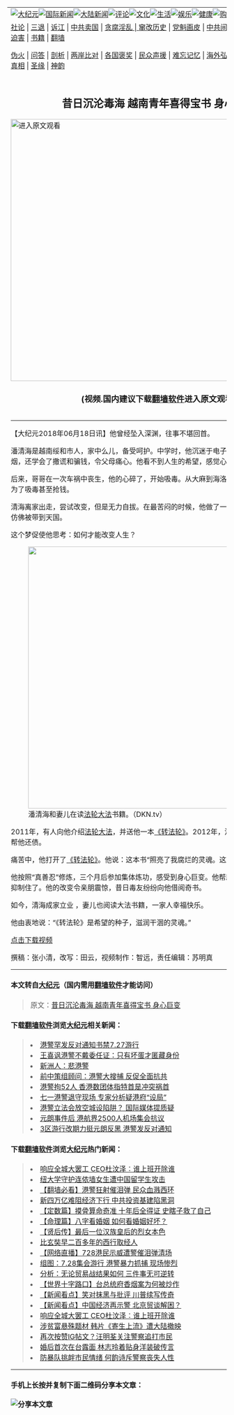 <a name="1" id="1" target="_blank"></a><span id="1"></span>
<table border="0"><tr><td colspan="2" VALIGN=TOP><a href="https://github.com/cbzs/djy/blob/master/gb/nsc413.md#1"><img src="https://raw.githubusercontent.com/cbzs/1/master/t/djy/1.jpg" title="大纪元"></a><a href="https://github.com/cbzs/djy/blob/master/gb/n24hr.md#1"><img src="https://raw.githubusercontent.com/cbzs/1/master/t/djy/3.jpg" title="国际新闻"></a><a href="https://github.com/cbzs/djy/blob/master/gb/nsc413.md#1"><img src="https://raw.githubusercontent.com/cbzs/1/master/t/djy/4.jpg" title="大陆新闻"></a><a href="https://github.com/cbzs/djy/blob/master/gb/news392.md#1"><img src="https://raw.githubusercontent.com/cbzs/1/master/t/djy/5.jpg" title="评论"></a><a href="https://github.com/cbzs/djy/blob/master/gb/news2007.md#1"><img src="https://raw.githubusercontent.com/cbzs/1/master/t/djy/6.jpg" title="文化"></a><a href="https://github.com/cbzs/djy/blob/master/gb/news2008.md#1"><img src="https://raw.githubusercontent.com/cbzs/1/master/t/djy/7.jpg" title="生活"></a><a href="https://github.com/cbzs/djy/blob/master/gb/ncyule.md#1"><img src="https://raw.githubusercontent.com/cbzs/1/master/t/djy/8.jpg" title="娱乐"></a><a href="https://github.com/cbzs/djy/blob/master/gb/nsc1002.md#1"><img src="https://raw.githubusercontent.com/cbzs/1/master/t/djy/9.jpg" title="健康"><a href="https://www.youlucky.com"><img src="https://raw.githubusercontent.com/cbzs/1/master/t/djy/10.jpg" title="购物"></a><a href="https://www.supportepoch.org/donation?utm_medium=epochtimes&utm_source=referral&utm_campaign=donate_button_djyhomepage"><img src="https://raw.githubusercontent.com/cbzs/1/master/t/djy/12.jpg" title="捐款"></a></td></tr>
<tr><td colspan="2" VALIGN=TOP><a target="_blank" href="https://git.io/fjCRf">社论</a> | <a target="_blank" href="https://github.com/cbzs/djy/blob/master/gb/nf5657.md#1">三退</a> | <a target="_blank" href="https://github.com/cbzs/djy/blob/master/gb/nf6123.md#1">诉江</a> | <a target="_blank" href="https://github.com/cbzs/djy/blob/master/gb/nf1176117.md#1">中共卖国</a> | <a target="_blank" href="https://github.com/cbzs/djy/blob/master/gb/nf5773.md#1">贪腐淫乱 | <a target="_blank" href="https://github.com/cbzs/djy/blob/master/gb/nf1176115.md#1">窜改历史</a> | <a target="_blank" href="https://github.com/cbzs/djy/blob/master/gb/nf1176107.md#1">党魁画皮</a> | <a target="_blank" href="https://github.com/cbzs/djy/blob/master/gb/nf1320400.md#1">中共间谍</a> | <a target="_blank" href="https://github.com/cbzs/djy/blob/master/gb/nf1176114.md#1">破坏传统</a> | <a target="_blank" href="https://github.com/cbzs/djy/blob/master/gb/nf5287.md#1">恶贯满盈</a> | <a target="_blank" href="https://github.com/cbzs/djy/blob/master/gb/ncid278.md#1">人权</a> | <a target="_blank" href="https://github.com/cbzs/djy/blob/master/gb/nf1176111.md#1">迫害</a> | <a target="_blank" href="https://github.com/cbzs/djy/blob/master/gb/nf1235328.md#1">书籍</a> | <a target="_blank" href="https://github.com/cbzs/fq/blob/master/README.md?zsrh#1">翻墙</a></p><p><a target="_blank" href="https://github.com/cbzs/djy/blob/master/gb/nf5562.md#1">伪火</a> | <a target="_blank" href="https://github.com/cbzs/djy/blob/master/gb/nf4378.md#1">问答</a> | <a target="_blank" href="https://github.com/cbzs/djy/blob/master/gb/nf5792.md#1">剖析</a> | <a target="_blank" href="https://github.com/cbzs/djy/blob/master/gb/nf5735.md#1">两岸比对</a> | <a target="_blank" href="https://github.com/cbzs/djy/blob/master/gb/nf6119.md#1">各国褒奖</a> | <a target="_blank" href="https://github.com/cbzs/djy/blob/master/gb/nf6120.md#1">民众声援</a> | <a target="_blank" href="https://github.com/cbzs/djy/blob/master/gb/nf1188594.md#1">难忘记忆</a> | <a target="_blank" href="https://github.com/cbzs/djy/blob/master/gb/nf3180.md#1">海外弘传</a> | <a target="_blank" href="https://github.com/cbzs/djy/blob/master/gb/nf5410.md#1">万人上访</a> | <a target="_blank" href="https://github.com/cbzs/djy/blob/master/gb/nf5640.md#1">华府聚焦</a> | <a target="_blank" href="https://github.com/cbzs/djy/blob/master/gb/nf4386.md#1">支持</a> | <a target="_blank" href="https://github.com/cbzs/djy/blob/master/gb/nf4389.md#1">真相</a> | <a target="_blank" href="https://github.com/cbzs/djy/blob/master/gb/nf5790.md#1">圣缘</a> | <a target="_blank" href="https://github.com/cbzs/djy/blob/master/gb/nf4786.md#1">神韵</a></td></tr>
<tr><td VALIGN=TOP width="626"><h2 align=center>昔日沉沦毒海 越南青年喜得宝书 身心巨变</h2>
<a href="https://git.io/fjS6f"><img width="600" src="https://raw.githubusercontent.com/cbzs/djy/master/gb/300/djtsp.jpg"title="进入原文观看"  alt="进入原文观看"></a><h3 align=center>(视频.国内建议下载<a href="https://git.io/fjmgJ">翻墙软件</a>进入原文观看)</h3>
<h6></h6>
<hr>
	<p>【大纪元2018年06月18日讯】他曾经坠入深渊，往事不堪回首。</p>
<p>潘清海是越南绥和市人，家中么儿，备受呵护。中学时，他沉迷于电子游戏，和朋友酗酒、抽烟，还学会了撒谎和骗钱，令父母痛心。他看不到人生的希望，感觉心灵无药可救。</p>
<p>后来，哥哥在一次车祸中丧生，他的心碎了，开始吸毒。从大麻到海洛因，他成了毒品的奴隶，为了吸毒甚至抢钱。</p>
<p>清海离家出走，尝试改变，但是无力自拔。在最苦闷的时候，他做了一个清晰的梦。在梦里，他仿佛被带到天国。</p>
<p>这个梦促使他思考：如何才能改变人生？</p>
<figure id="attachment_10493125" style="width: 600px" class="wp-caption aligncenter"><a href="http://i.epochtimes.com/assets/uploads/2018/06/9ec5984cbf6bd247a91346cfdf20d4c4.jpg"><img class="size-large wp-image-10493125" src="http://i.epochtimes.com/assets/uploads/2018/06/9ec5984cbf6bd247a91346cfdf20d4c4-600x452.jpg" alt="" width="600" b="452" /></a><figcaption class="wp-caption-text">潘清海和妻儿在读<a href="https://github.com/cbzs/djy/blob/master/gb/tag/%E6%B3%95%E8%BD%AE%E5%A4%A7%E6%B3%95.md">法轮大法</a>书籍。（DKN.tv）</figcaption></figure>
<p>2011年，有人向他介绍<a href="https://github.com/cbzs/djy/blob/master/gb/tag/%E6%B3%95%E8%BD%AE%E5%A4%A7%E6%B3%95.md">法轮大法</a>，并送他一本<a href="https://github.com/cbzs/djy/blob/master/gb/tag/%E3%80%8A%E8%BD%AC%E6%B3%95%E8%BD%AE%E3%80%8B.md">《转法轮》</a>。2012年，清海返回老家，父母卖房帮他还债。</p>
<p>痛苦中，他打开了<a href="https://github.com/cbzs/djy/blob/master/gb/tag/%E3%80%8A%E8%BD%AC%E6%B3%95%E8%BD%AE%E3%80%8B.md">《转法轮》</a>。他说：这本书“照亮了我腐烂的灵魂。这就是我寻找的道路。”</p>
<p>他按照“真善忍”修炼，三个月后参加集体炼功，感受到身心巨变。他帮助父母做家务，<a href="https://github.com/cbzs/djy/blob/master/gb/tag/%E6%AF%92%E7%98%BE.md">毒瘾</a>也被抑制住了。他的改变令亲朋震惊，昔日毒友纷纷向他借阅奇书。</p>
<p>如今，清海成家立业 ，妻儿也阅读大法书籍，一家人幸福快乐。</p>
<p>他由衷地说：“《转法轮》是希望的种子，滋润干涸的灵魂。”</p>
<p><a href="https://vs.ntd.tv/2018/0608/47a30b0d-bb7c-47f8-63ad-6c2e0409c21e/video_1080p.mp4">点击下载视频</a></p>
<p><span style="font-weight: 400;">撰稿：张小清，改写：</span><span style="font-weight: 400;">田云，视频制作：智远，责任编辑：苏明真</span></p>
<hr>

#### 本文转自<a href="http://www.epochtimes.com">大纪元</a>（国内需用<a href="https://git.io/fjmgJ">翻墙软件</a>才能访问）
> 原文：<a href="http://www.epochtimes.com/gb/18/6/18/n10493097.htm">昔日沉沦毒海 越南青年喜得宝书 身心巨变</a>
#### 下载<a href="https://git.io/fjmgJ">翻墙软件</a>浏览<a href="http://www.epochtimes.com">大纪元</a>相关新闻：
> <li><a href="http://www.epochtimes.com/gb/19/7/26/n11409896.htm">港警罕发反对通知书禁7.27游行</a></li>
> <li><a href="http://www.epochtimes.com/gb/19/7/9/n11374243.htm">王喜讽港警不戴委任证：只有坏蛋才匿藏身份</a></li>
> <li><a href="http://www.epochtimes.com/gb/19/7/8/n11371174.htm">新洲人：悲港警</a></li>
> <li><a href="http://www.epochtimes.com/gb/19/7/5/n11365685.htm">前中策组顾问：港警大搜捕 反促全面抗共</a></li>
> <li><a href="http://www.epochtimes.com/gb/19/7/4/n11363654.htm">港警拘52人 香港数团体指特首是冲突祸首</a></li>
> <li><a href="http://www.epochtimes.com/gb/19/7/3/n11362954.htm">七一港警退守现场 专家分析疑港府“设局”</a></li>
> <li><a href="http://www.epochtimes.com/gb/19/7/3/n11360789.htm">港警立法会放空城设陷阱？ 国际媒体提质疑</a></li>
> <li><a href="https://github.com/cbzs/djy/blob/master/gb/19/7/26/n11410866.md">元朗事件后 港航界2500人机场集会抗议</a></li>
> <li><a href="https://github.com/cbzs/djy/blob/master/gb/19/7/25/n11409074.md">3区游行改期力挺元朗反黑 港警发反对通知</a></li>

#### 下载<a href="https://git.io/fjmgJ">翻墙软件</a>浏览<a href="http://www.epochtimes.com">大纪元</a>热门新闻：
> <li><a href="http://www.epochtimes.com/gb/19/7/29/n11417664.htm">响应全城大罢工 CEO杜汶泽︰谁上班开除谁</a></li>
> <li><a href="http://www.epochtimes.com/gb/19/7/29/n11417010.htm">纽大学守护连侬墙女生遭中国留学生攻击</a></li>
> <li><a href="http://www.epochtimes.com/gb/19/7/29/n11415409.htm">【翻墙必看】港警狂射催泪弹 民众血溅西环</a></li>
> <li><a href="http://www.epochtimes.com/gb/19/7/29/n11415454.htm">新四万亿难阻经济下行 中共投资基建陷黑洞</a></li>
> <li><a href="http://www.epochtimes.com/gb/19/6/29/n11353776.htm">【定数篇】摸骨算命奇准 十年后全得证 史瞎子救了自己</a></li>
> <li><a href="http://www.epochtimes.com/gb/19/7/24/n11405494.htm">【命理篇】八字看婚姻 如何看婚姻好坏？</a></li>
> <li><a href="http://www.epochtimes.com/gb/19/4/27/n11217818.htm">【贤后传】最后一位汉族皇后的烈女本色</a></li>
> <li><a href="http://www.epochtimes.com/gb/19/7/19/n11396625.htm">比玄奘早二百多年的西行取经人</a></li>
> <li><a href="http://www.epochtimes.com/gb/19/7/28/n11413980.htm">【网络直播】728港民示威遭警催泪弹清场</a></li>
> <li><a href="http://www.epochtimes.com/gb/19/7/28/n11414756.htm">组图：7.28集会游行 港警暴力抓捕 现场惨烈</a></li>
> <li><a href="http://www.epochtimes.com/gb/19/7/24/n11405270.htm">分析：无论贸易战结果如何 三件事无可逆转</a></li>
> <li><a href="http://www.epochtimes.com/gb/19/7/30/n11417905.htm">【世界十字路口】台总统府香烟案为何被炒作</a></li>
> <li><a href="http://www.epochtimes.com/gb/19/7/26/n11411405.htm">【新闻看点】笑对抹黑与批评 川普续写传奇</a></li>
> <li><a href="http://www.epochtimes.com/gb/19/7/25/n11409305.htm">【新闻看点】中国经济再示警 北京贸谈解困？</a></li>
> <li><a href="http://www.epochtimes.com/gb/19/7/29/n11417664.htm">响应全城大罢工 CEO杜汶泽︰谁上班开除谁</a></li>
> <li><a href="http://www.epochtimes.com/gb/19/7/28/n11414958.htm">涉贫富悬殊题材 韩片《寄生上流》遭大陆撤映</a></li>
> <li><a href="http://www.epochtimes.com/gb/19/7/28/n11415202.htm">再次按赞IG帖文？汪明荃关注警察追打市民</a></li>
> <li><a href="http://www.epochtimes.com/gb/19/7/27/n11413240.htm">婚后首次在台露面 林志玲着贴身洋装破传言</a></li>
> <li><a href="http://www.epochtimes.com/gb/19/7/28/n11415285.htm">防暴队挑衅市民情绪 何韵诗斥警察丧失人性</a></li>
<hr>

#### 手机上长按并复制下面二维码分享本文章：<br><br><img src="http://www.hehaibao.com/qr/index.php?m=1&e=L&p=10&t=&d=https://github.com/cbzs/djy/blob/master/gb/18/6/18/n10493097.md%231" title="分享本文章"></td><td VALIGN=TOP><a href="https://github.com/cbzs/djy/blob/master/gb/16/1/21/n4622075.md?dfh#1" target="_blank"><img src="https://raw.githubusercontent.com/cbzs/djy/master/gb/300/wei-f1.jpg" title="中共的伪火骗局"  alt="中共的伪火骗局"></a><br><a href="https://github.com/cbzs/yh/blob/master/README.md?dfh#1" target="_blank"><img src="https://raw.githubusercontent.com/cbzs/djy/master/gb/300/yong-h.jpg" title="永恒的见证"  alt="永恒的见证"></a><br><a href="https://github.com/cbzs/djy/blob/master/gb/13/9/29/n3974789.md?dfh#1" target="_blank"><img src="https://raw.githubusercontent.com/cbzs/djy/master/gb/300/shang-lnz.jpg" title="善良女子被中共投男牢"  alt="善良女子被中共投男牢"></a><br><a href="https://github.com/cbzs/djy/blob/master/gb/16/3/16/n4663449.md?dfh#1" target="_blank"><img src="https://raw.githubusercontent.com/cbzs/djy/master/gb/300/huo-z3.jpg" title="警卫目击活摘器官"  alt="警卫目击活摘器官"></a><br><a href="https://github.com/cbzs/djy/blob/master/gb/16/8/7/n8177641.md?dfh#1" target="_blank"><img src="https://raw.githubusercontent.com/cbzs/djy/master/gb/300/huo-z4.jpg" title="证人描述活摘恐怖"  alt="证人描述活摘恐怖"></a><br><a href="https://github.com/cbzs/djy/blob/master/gb/10/4/19/n2881569.md?dfh#1" target="_blank"><img src="https://raw.githubusercontent.com/cbzs/djy/master/gb/300/huo-z1.jpg" title="揭开活摘器官黑幕"  alt="揭开活摘器官黑幕"></a><br><a href="https://github.com/cbzs/djy/blob/master/gb/10/11/7/n3077476.md?dfh#1" target="_blank"><img src="https://raw.githubusercontent.com/cbzs/djy/master/gb/300/ma-ks.jpg" title="马克思的成魔之路"  alt="马克思的成魔之路"></a><br><a href="https://github.com/cbzs/djy/blob/master/gb/14/6/9/n4173977.md?dfh#1" target="_blank"><img src="https://raw.githubusercontent.com/cbzs/djy/master/gb/300/chang-zs.jpg" title="藏字石 蕴天机"  alt="藏字石 蕴天机"></a><br><a href="https://github.com/cbzs/djy/blob/master/gb/18/5/10/n10381511.md?dfh#1" target="_blank"><img src="https://raw.githubusercontent.com/cbzs/djy/master/gb/300/st1.jpg" title="关注3亿人三退"  alt="关注3亿人三退"></a><br><a href="https://github.com/cbzs/djy/blob/master/gb/18/3/21/n10237682.md?dfh#1" target="_blank"><img src="https://raw.githubusercontent.com/cbzs/djy/master/gb/300/jie-t.jpg" title="解体中共复兴中华"  alt="解体中共复兴中华"></a><br><a href="https://github.com/cbzs/djy/blob/master/gb/9/2/9/n2422991.md?dfh#1" target="_blank"><img src="https://raw.githubusercontent.com/cbzs/djy/master/gb/300/gao-zs.jpg" title="中共迫害良心律师"  alt="中共迫害良心律师"></a><br><a href="https://github.com/cbzs/djy/blob/master/gb/18/12/9/n10900044.md?dfh#1" target="_blank"><img src="https://raw.githubusercontent.com/cbzs/djy/master/gb/300/sj1.jpg" title="303万人举报江泽民"  alt="303万人举报江泽民"></a><br><a href="https://github.com/cbzs/djy/blob/master/gb/18/8/28/n10672014.md?dfh#1" target="_blank"><img src="https://raw.githubusercontent.com/cbzs/djy/master/gb/300/sj2.jpg" title="这些官员为何起诉江泽民"  alt="这些官员为何起诉江泽民"></a><br><a href="https://github.com/cbzs/djy/blob/master/gb/8/12/18/n2367165.md?dfh#1" target="_blank"><img src="https://raw.githubusercontent.com/cbzs/djy/master/gb/300/liangan.jpg" title="海峡两岸的强烈对比"  alt="海峡两岸的强烈对比"></a><br><a href="https://github.com/cbzs/djy/blob/master/gb/15/5/5/n4427238.md?dfh#1" target="_blank"><img src="https://raw.githubusercontent.com/cbzs/djy/master/gb/300/jia-ndzl.jpg" title="加拿大总理的贺信"  alt="加拿大总理的贺信"></a><br><a href="https://github.com/cbzs/djy/blob/master/gb/11/6/17/n3289382.md?dfh#1" target="_blank"><img src="https://raw.githubusercontent.com/cbzs/djy/master/gb/300/xiao-wd.jpg" title="探寻真相兼听则明"  alt="探寻真相兼听则明"></a><br><a href="https://github.com/cbzs/djy/blob/master/gb/18/10/27/n10812623.md?dfh#1" target="_blank"><img src="https://raw.githubusercontent.com/cbzs/djy/master/gb/300/yindu.jpg" title="印度媒体报道东方"  alt="印度媒体报道东方"></a><br><a href="https://github.com/cbzs/djy/blob/master/gb/18/6/9/n10469652.md?dfh#1" target="_blank"><img src="https://raw.githubusercontent.com/cbzs/djy/master/gb/300/xie-j.jpg" title="不一样的海外校园"  alt="不一样的海外校园"></a><br><a href="https://github.com/cbzs/djy/blob/master/gb/7/4/5/n1669415.md?dfh#1" target="_blank"><img src="https://raw.githubusercontent.com/cbzs/djy/master/gb/300/li-up.jpg" title="从大师到徒弟的传奇"  alt="从大师到徒弟的传奇"></a><br><a href="https://github.com/cbzs/djy/blob/master/gb/17/5/26/n9191512.md?dfh#1" target="_blank"><img src="https://raw.githubusercontent.com/cbzs/djy/master/gb/300/zfl2.jpg" title="亿万人与东方一本奇书"  alt="亿万人与东方一本奇书"></a><br><a href="https://github.com/cbzs/djy/blob/master/gb/13/11/27/n4020290.md?dfh#1" target="_blank"><img src="https://raw.githubusercontent.com/cbzs/djy/master/gb/300/zhen-h.jpg" title="大陆见不到的震撼场面"  alt="大陆见不到的震撼场面"></a><br><a href="https://github.com/cbzs/djy/blob/master/gb/15/7/17/n4482910.md?dfh#1" target="_blank"><img src="https://raw.githubusercontent.com/cbzs/djy/master/gb/300/dalu-sk.jpg" title="人心向善 大陆当初盛况"  alt="人心向善 大陆当初盛况"></a><br><a href="https://github.com/cbzs/djy/blob/master/gb/9/10/15/n2689419.md?dfh#1" target="_blank"><img src="https://raw.githubusercontent.com/cbzs/djy/master/gb/300/zfl1.jpg" title="追寻真理 这书讲什么"  alt="追寻真理 这书讲什么"></a><br><a href="https://github.com/cbzs/2/blob/master/README.md?dfh#1" target="_blank"><img src="https://raw.githubusercontent.com/cbzs/djy/master/gb/300/fq1.jpg" title="下载免费翻墙软件"  alt="下载免费翻墙软件"></a><br></td></tr></table>
